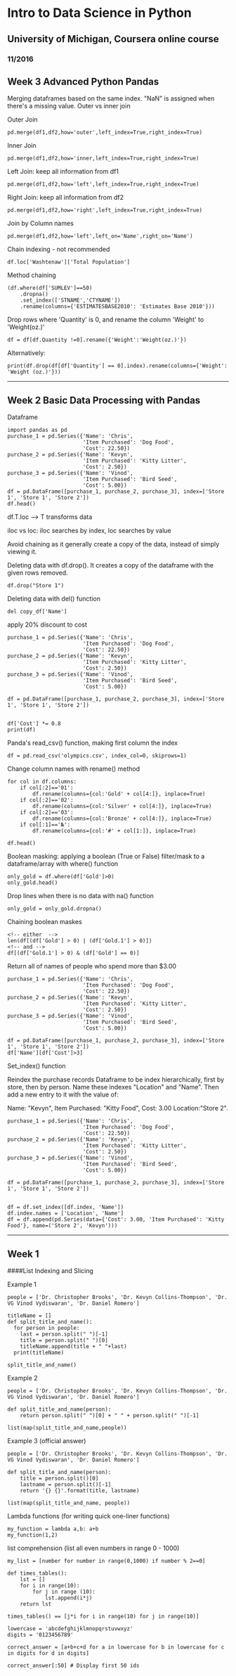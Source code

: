 # Intro to Data Science in Python
## University of Michigan, Coursera online course
### 11/2016

## Week 3 Advanced Python Pandas
Merging dataframes based on the same index. "NaN" is assigned when there's a missing value.
Outer vs inner join

Outer Join
```
pd.merge(df1,df2,how='outer',left_index=True,right_index=True)
```
Inner Join
```
pd.merge(df1,df2,how='inner,left_index=True,right_index=True)
```
Left Join: keep all information from df1
```
pd.merge(df1,df2,how='left',left_index=True,right_index=True)
```
Right Join: keep all information from df2
```
pd.merge(df1,df2,how='right',left_index=True,right_index=True)
```
Join by Column names
```
pd.merge(df1,df2,how='left',left_on='Name',right_on='Name')
```

Chain indexing - not recommended
```
df.loc['Washtenaw']['Total Population']
```

Method chaining 
```
(df.where(df['SUMLEV']==50)
    .dropna()
    .set_index(['STNAME','CTYNAME'])
    .rename(columns={'ESTIMATESBASE2010': 'Estimates Base 2010'}))
```
Drop rows where 'Quantity' is 0, and rename the column 'Weight' to 'Weight(oz.)'
```
df = df[df.Quantity !=0].rename({'Weight':'Weight(oz.)'})
```
Alternatively:
```
print(df.drop(df[df['Quantity'] == 0].index).rename(columns={'Weight': 'Weight (oz.)'}))
```

---
## Week 2 Basic Data Processing with Pandas

Dataframe

```
import pandas as pd
purchase_1 = pd.Series({'Name': 'Chris',
                        'Item Purchased': 'Dog Food',
                        'Cost': 22.50})
purchase_2 = pd.Series({'Name': 'Kevyn',
                        'Item Purchased': 'Kitty Litter',
                        'Cost': 2.50})
purchase_3 = pd.Series({'Name': 'Vinod',
                        'Item Purchased': 'Bird Seed',
                        'Cost': 5.00})
df = pd.DataFrame([purchase_1, purchase_2, purchase_3], index=['Store 1', 'Store 1', 'Store 2'])
df.head()
```

df.T.loc --> T transforms data

iloc vs loc: iloc searches by index, loc searches by value

Avoid chaining as it generally create a copy of the data, instead of simply viewing it.

Deleting data with df.drop(). It creates a copy of the dataframe with the given rows removed.

```
df.drop("Store 1") 
```

Deleting data with del() function

```
del copy_df['Name']
```

apply 20% discount to cost

```
purchase_1 = pd.Series({'Name': 'Chris',
                        'Item Purchased': 'Dog Food',
                        'Cost': 22.50})
purchase_2 = pd.Series({'Name': 'Kevyn',
                        'Item Purchased': 'Kitty Litter',
                        'Cost': 2.50})
purchase_3 = pd.Series({'Name': 'Vinod',
                        'Item Purchased': 'Bird Seed',
                        'Cost': 5.00})

df = pd.DataFrame([purchase_1, purchase_2, purchase_3], index=['Store 1', 'Store 1', 'Store 2'])


df['Cost'] *= 0.8
print(df)
```

Panda's read_csv() function, making first column the index

```
df = pd.read_csv('olympics.csv', index_col=0, skiprows=1)
```

Change column names with rename() method

```
for col in df.columns:
    if col[:2]=='01':
        df.rename(columns={col:'Gold' + col[4:]}, inplace=True)
    if col[:2]=='02':
        df.rename(columns={col:'Silver' + col[4:]}, inplace=True)
    if col[:2]=='03':
        df.rename(columns={col:'Bronze' + col[4:]}, inplace=True)
    if col[:1]=='№':
        df.rename(columns={col:'#' + col[1:]}, inplace=True) 

df.head()
```

Boolean masking: applying a boolean (True or False) filter/mask to a dataframe/array with where() function

```
only_gold = df.where(df['Gold']>0)
only_gold.head()
```

Drop lines when there is no data with na() function

```
only_gold = only_gold.dropna()
```

Chaining boolean maskes

```
<!-- either  -->
len(df[(df['Gold'] > 0) | (df['Gold.1'] > 0)])
<!-- and -->
df[(df['Gold.1'] > 0) & (df['Gold'] == 0)]

```

Return all of names of people who spend more than $3.00
```
purchase_1 = pd.Series({'Name': 'Chris',
                        'Item Purchased': 'Dog Food',
                        'Cost': 22.50})
purchase_2 = pd.Series({'Name': 'Kevyn',
                        'Item Purchased': 'Kitty Litter',
                        'Cost': 2.50})
purchase_3 = pd.Series({'Name': 'Vinod',
                        'Item Purchased': 'Bird Seed',
                        'Cost': 5.00})

df = pd.DataFrame([purchase_1, purchase_2, purchase_3], index=['Store 1', 'Store 1', 'Store 2'])
df['Name'][df['Cost']>3]
```

Set_index() function

Reindex the purchase records Dataframe to be index hierarchically, first by store, then by person. Name these indexes "Location" and "Name". Then add a new entry to it with the value of:

Name: "Kevyn", Item Purchased: "Kitty Food", Cost: 3.00 Location:"Store 2".

```
purchase_1 = pd.Series({'Name': 'Chris',
                        'Item Purchased': 'Dog Food',
                        'Cost': 22.50})
purchase_2 = pd.Series({'Name': 'Kevyn',
                        'Item Purchased': 'Kitty Litter',
                        'Cost': 2.50})
purchase_3 = pd.Series({'Name': 'Vinod',
                        'Item Purchased': 'Bird Seed',
                        'Cost': 5.00})

df = pd.DataFrame([purchase_1, purchase_2, purchase_3], index=['Store 1', 'Store 1', 'Store 2'])


df = df.set_index([df.index, 'Name'])
df.index.names = ['Location', 'Name']
df = df.append(pd.Series(data={'Cost': 3.00, 'Item Purchased': 'Kitty Food'}, name=('Store 2', 'Kevyn')))
```
---


## Week 1

####List Indexing and Slicing

Example 1

```
people = ['Dr. Christopher Brooks', 'Dr. Kevyn Collins-Thompson', 'Dr. VG Vinod Vydiswaran', 'Dr. Daniel Romero']

titleName = []
def split_title_and_name():
  for person in people:
    last = person.split(" ")[-1]
    title = person.split(" ")[0]
    titleName.append(title + " "+last)
  print(titleName)

split_title_and_name()
```


Example 2

```
people = ['Dr. Christopher Brooks', 'Dr. Kevyn Collins-Thompson', 'Dr. VG Vinod Vydiswaran', 'Dr. Daniel Romero']

def split_title_and_name(person):
    return person.split(" ")[0] + " " + person.split(" ")[-1]

list(map(split_title_and_name,people))
```

Example 3 (official answer)

```
people = ['Dr. Christopher Brooks', 'Dr. Kevyn Collins-Thompson', 'Dr. VG Vinod Vydiswaran', 'Dr. Daniel Romero']

def split_title_and_name(person):
    title = person.split()[0]
    lastname = person.split()[-1]
    return '{} {}'.format(title, lastname)

list(map(split_title_and_name, people))
```


Lambda functions (for writing quick one-liner functions)

```
my_function = lambda a,b: a+b
my_function(1,2)
```

list comprehension (list all even numbers in range 0 - 1000)

```
my_list = [number for number in range(0,1000) if number % 2==0]
```



```
def times_tables():
    lst = []
    for i in range(10):
        for j in range (10):
            lst.append(i*j)
    return lst

times_tables() == [j*i for i in range(10) for j in range(10)]
```

```
lowercase = 'abcdefghijklmnopqrstuvwxyz'
digits = '0123456789'

correct_answer = [a+b+c+d for a in lowercase for b in lowercase for c in digits for d in digits]

correct_answer[:50] # Display first 50 ids
```